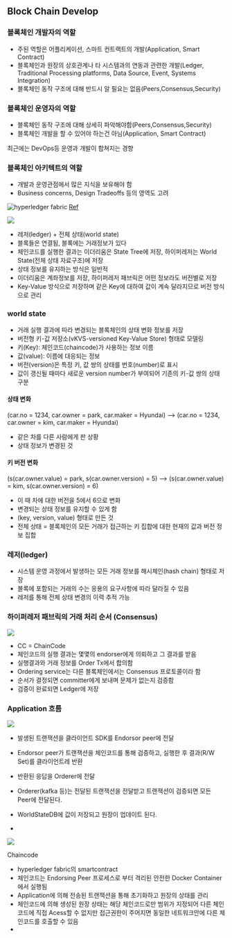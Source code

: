 Block Chain Develop
------


### 블록체인 개발자의 역할
- 주된 역할은 어플리케이션, 스마트 컨트랙트의 개발(Application, Smart Contract)
- 블록체인과 원장의 상호관계나 타 시스템과의 연동과 관련한 개발(Ledger, Traditional Processing platforms, Data Source, Event, Systems Integration)
- 블록체인 동작 구조에 대해 반드시 알 필요는 없음(Peers,Consensus,Security)

### 블록체인 운영자의 역할
- 블록체인 동작 구조에 대해 상세히 파악해야함(Peers,Consensus,Security)
- 블록체인 개발을 할 수 있어야 하는건 아님(Application, Smart Contract)

최근에는 DevOps등 운영과 개발이 합쳐지는 경향

### 블록체인 아키텍트의 역할
- 개발과 운영관점에서 많은 지식을 보유해야 함
- Business concerns, Design Tradeoffs 등의 영역도 고려



![hyperledger fabric](https://media.vlpt.us/images/dsunni/post/f4f8152a-6b5b-4db1-9b06-953021f8c78d/644df7d73a0a4b7086f98c4a885cdf3b.jpg)
[Ref](https://leeminki.github.io/blockchain/2018/09/07/Youtube_hyperledger_2.html)

![](https://user-images.githubusercontent.com/28076542/45217911-cad25300-b2e0-11e8-90fc-910afa08198a.png)
- 레저(ledger) + 전체 상태(world state)
- 블록들은 연결됨, 블록에는 거래정보가 있다
- 체인코드를 실행한 결과는 이더리움은 State Tree에 저장, 하이퍼레저는 World State(전체 상태 자료구조)에 저장
- 상태 정보를 유지하는 방식은 일반적
- 이더리움은 계좌정보를 저장, 하이퍼레저 패브릭은 어떤 정보라도 버전별로 저장
- Key-Value 방식으로 저장하며 같은 Key에 대하여 값이 계속 달라지므로 버전 방식으로 관리

### world state

- 거래 실행 결과에 따라 변경되는 블록체인의 상태 변화 정보를 저장
- 버전형 키-값 저장소(vKVS-versioned Key-Value Store) 형태로 모델링
- 키(Key): 체인코드(chaincode)가 사용하는 정보 이름
- 값(value): 이름에 대응되는 정보
- 버전(version)은 특정 키, 값 쌍의 상태를 번호(number)로 표시
- 값이 갱신될 때마다 새로운 version number가 부여되어 기존의 키-값 쌍의 상태 구분


#### 상태 변화 

(car.no = 1234, car.owner = park, car.maker = Hyundai)
–> (car.no = 1234, car.owner = kim, car.maker = Hyundai)

- 같은 차를 다른 사람에게 판 상황
- 상태 정보가 변경된 것

#### 키 버전 변화

(s(car.owner.value) = park, s(car.owner.version) = 5)
–> (s(car.owner.value) = kim, s(car.owner.version) = 6)

- 이 때 차에 대한 버전을 5에서 6으로 변화
- 변경되는 상태 정보를 유지할 수 있게 함
- (key, version, value) 형태로 만든 것
- 전체 상태 = 블록체인의 모든 거래가 접근하는 키 집합에 대한 현재의 값과 버전 정보 집합

### 레저(ledger)

- 시스템 운영 과정에서 발생하는 모든 거래 정보를 해시체인(hash chain) 형태로 저장
- 블록에 포함되는 거래의 수는 응용의 요구사항에 따라 달라질 수 있음
- 레저를 통해 전체 상태 변경의 이력 추적 가능

### 하이퍼레저 패브릭의 거래 처리 순서 (Consensus)

![](https://user-images.githubusercontent.com/28076542/45219920-6a92df80-b2e7-11e8-92ef-f9d3feee06b8.png)

- CC = ChainCode
- 체인코드의 실행 결과는 몇몇의 endorser에게 의뢰하고 그 결과를 받음
- 실행결과와 거래 정보를 Order Tx에서 합의함
- Ordering service는 다른 블록체인에서는 Consensus 프로토콜이라 함
- 순서가 결정되면 committer에게 보내며 문제가 없는지 검증함
- 검증이 완료되면 Ledger에 저장

### Application 흐름

![](https://d1.awsstatic.com/blockchain_assets/Hyperledgerfabricdiagram.83ce5564e344459d113343595b2152d31791f79b.png)
- 발생된 트랜잭션을 클라이언트 SDK를 Endorsor peer에 전달
- Endorsor peer가 트랜잭션을 체인코드를 통해 검증하고, 실행한 후 결과(R/W Set)를 클라이언트레 반환
- 반환된 응답을 Orderer에 전달
- Orderer(kafka 등)는 전달된 트랜잭션을 전달받고 트랜잭션이 검증되면 모든 Peer에 전달된다.
- WorldStateDB에 값이 저장되고 원장이 업데이트 된다.

- 
![](https://miro.medium.com/max/1400/1*2m8OvLXa6leRE52Usiuh-Q.png)

Chaincode

- hyperledger fabric의 smartcontract
- 체인코드는 Endorsing Peer 프로세스로 부터 격리된 안전한 Docker Container에서 실행됨
- Application에 의해 전송된 트랜잭션을 통해 초기화하고 원장의 상태를 관리
- 체인코드에 의해 생성된 원장 상태는 해당 체인코드로만 범위가 지정되어 다른 체인코드에 직접 Acess할 수 없지만 접근권한이 주어지면 동일한 네트워크안에 다른 체인코드를 호출할 수 있음
-  